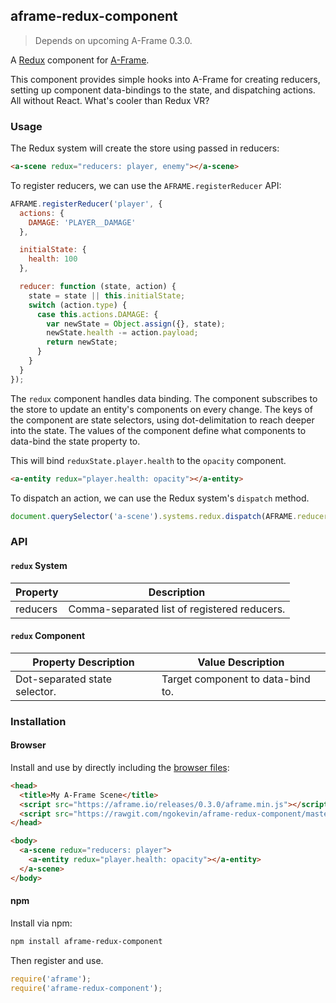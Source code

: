 ## aframe-redux-component

> Depends on upcoming A-Frame 0.3.0.

A [Redux](http://redux.js.org/) component for [A-Frame](https://aframe.io).

This component provides simple hooks into A-Frame for creating reducers,
setting up component data-bindings to the state, and dispatching actions. All
without React. What's cooler than Redux VR?

### Usage

The Redux system will create the store using passed in reducers:

```html
<a-scene redux="reducers: player, enemy"></a-scene>
```

To register reducers, we can use the `AFRAME.registerReducer` API:

```js
AFRAME.registerReducer('player', {
  actions: {
    DAMAGE: 'PLAYER__DAMAGE'
  },

  initialState: {
    health: 100
  },

  reducer: function (state, action) {
    state = state || this.initialState;
    switch (action.type) {
      case this.actions.DAMAGE: {
        var newState = Object.assign({}, state);
        newState.health -= action.payload;
        return newState;
      }
    }
  }
});
```

The `redux` component handles data binding. The component subscribes to the
store to update an entity's components on every change. The keys of the
component are state selectors, using dot-delimitation to reach deeper into the
state. The values of the component define what components to data-bind the
state property to.

This will bind `reduxState.player.health` to the `opacity` component.

```html
<a-entity redux="player.health: opacity"></a-entity>
```

To dispatch an action, we can use the Redux system's `dispatch` method.

```js
document.querySelector('a-scene').systems.redux.dispatch(AFRAME.reducers.player.DAMAGE, 50);
```

### API

#### `redux` System

| Property | Description                                  |
| -------- | -----------                                  |
| reducers | Comma-separated list of registered reducers. |

#### `redux` Component

| Property Description          | Value Description                 |
| --------                      | -----------                       |
| Dot-separated state selector. | Target component to data-bind to. |

### Installation

#### Browser

Install and use by directly including the [browser files](dist):

```html
<head>
  <title>My A-Frame Scene</title>
  <script src="https://aframe.io/releases/0.3.0/aframe.min.js"></script>
  <script src="https://rawgit.com/ngokevin/aframe-redux-component/master/dist/aframe-redux-component.min.js"></script>
</head>

<body>
  <a-scene redux="reducers: player">
    <a-entity redux="player.health: opacity"></a-entity>
  </a-scene>
</body>
```

#### npm

Install via npm:

```bash
npm install aframe-redux-component
```

Then register and use.

```js
require('aframe');
require('aframe-redux-component');
```
